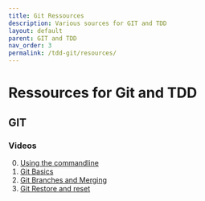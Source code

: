```yaml
---
title: Git Ressources
description: Various sources for GIT and TDD
layout: default
parent: GIT and TDD
nav_order: 3
permalink: /tdd-git/resources/
---
```


# Ressources for Git and TDD


## GIT

### Videos

0. [Using the commandline](https://cphbusiness.cloud.panopto.eu/Panopto/Pages/Viewer.aspx?id=2e6768b2-f96d-4169-b3d7-b26e00b1a853)
1. [Git Basics](https://cphbusiness.cloud.panopto.eu/Panopto/Pages/Viewer.aspx?id=31d13fb2-3151-4243-a151-b10000c4b41d)
2. [Git Branches and Merging](https://cphbusiness.cloud.panopto.eu/Panopto/Pages/Viewer.aspx?id=1a39bfef-fbc7-4d4e-a3c4-b10000c52d2c)
3. [Git Restore and reset](https://cphbusiness.cloud.panopto.eu/Panopto/Pages/Viewer.aspx?id=1f4d72ce-5702-4ed7-adf0-b10000e8fa1c)
